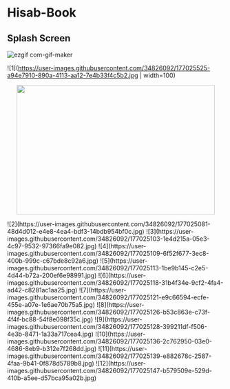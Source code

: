 # Hisab-Book

## Splash Screen
![ezgif com-gif-maker](https://user-images.githubusercontent.com/34826092/177025632-7ef2a25c-e043-4719-b80c-b846affa92f7.gif)



![1](https://user-images.githubusercontent.com/34826092/177025525-a94e7910-890a-4113-aa12-7e4b33f4c5b2.jpg | width=100)

<p align="center">
  <img width="460" height="300" src="[http://www.fillmurray.com/460/300](https://user-images.githubusercontent.com/34826092/177025525-a94e7910-890a-4113-aa12-7e4b33f4c5b2.jpg)">
</p>
![2](https://user-images.githubusercontent.com/34826092/177025081-48d4d012-e4e8-4ea4-bdf3-14bdb954bf0c.jpg)
![3](https://user-images.githubusercontent.com/34826092/177025103-1e4d215a-05e3-4c97-9532-97366fa9e082.jpg)
![4](https://user-images.githubusercontent.com/34826092/177025109-6f52f677-3ec8-400b-999c-c67bde8c92a6.jpg)
![5](https://user-images.githubusercontent.com/34826092/177025113-1be9b145-c2e5-4d44-b72a-200ef6e98991.jpg)
![6](https://user-images.githubusercontent.com/34826092/177025118-31b4f34e-9cf2-4fa4-ad42-c8281ac1aa25.jpg)
![7](https://user-images.githubusercontent.com/34826092/177025121-e9c66594-ecfe-455e-a07e-1e6ae70b75a5.jpg)
![8](https://user-images.githubusercontent.com/34826092/177025126-b53c863e-c73f-4f4f-bc88-54f8e098f35c.jpg)
![9](https://user-images.githubusercontent.com/34826092/177025128-399211df-f506-4e3b-8471-1a33a717cea4.jpg)
![10](https://user-images.githubusercontent.com/34826092/177025136-2c762950-03e0-4686-8eb9-b312e7f268dd.jpg)
![11](https://user-images.githubusercontent.com/34826092/177025139-e882678c-2587-4faa-9b41-0f878d5789b8.jpg)
![12](https://user-images.githubusercontent.com/34826092/177025147-b579509e-529d-410b-a5ee-d57bca95a02b.jpg)
